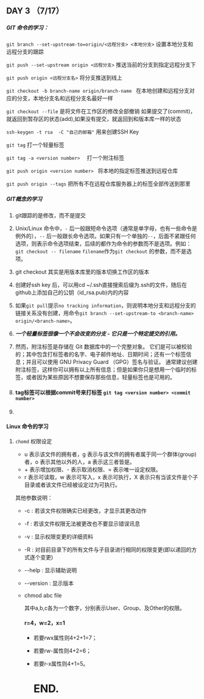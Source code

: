 ## DAY 3 （7/17）

##### GIT 命令的学习：

`git branch --set-upstream-to=origin/<远程分支> <本地分支>`  设置本地分支和远程分支的跟踪 

`git push --set-upstream origin <远程分支>` 推送当前的分支到指定远程分支下 

`git push origin <远程分支名>` 将分支推送到线上 

`git checkout -b branch-name origin/branch-name `  在本地创建和远程分支对应的分支，本地分支名和远程分支名最好一样

`git checkout --file` 是将文件在工作区的修改全部撤销 如果提交了(commit)，就返回到暂存区的状态(add),如果没有提交，就返回到和版本库一样的状态

`ssh-keygen -t rsa  -C "自己的邮箱"`  用来创建SSH Key

`git tag`  打一个轻量标签 

`git tag -a <version number>  `  打一个附注标签

`git push origin <version number> ` 将本地的指定标签推送到远程仓库

`git push origin --tags` 把所有不在远程仓库服务器上的标签全部传送到那里

##### GIT概念的学习

1. git跟踪的是修改，而不是提交

2. Unix/Linux 命令中，`-` 后一般跟短命令选项（通常是单字母，也有一些命令是例外的），`--` 后一般跟长命令选项。如果只有一个单独的`--`，后面不紧跟任何选项，则表示命令选项结束，后续的都作为命令的参数而不是选项。例如：`git checkout -- filename` `filename`作为`git checkout` 的参数，而不是选项。

3. git  checkout 其实是用版本库里的版本切换工作区的版本 

4. 创建好ssh key 后，可以用cd ~/.ssh直接搜索后缀为.ssh的文件，随后在github上添加自己的公钥（id_rsa.pub)内的内容 

5. 如果`git pull`提示`no tracking information`，则说明本地分支和远程分支的链接关系没有创建，用命令`git branch --set-upstream-to <branch-name> origin/<branch-name>`。

6. ***一个轻量标签很像一个不会改变的分支 - 它只是一个特定提交的引用。***

7. 然而，附注标签是存储在 Git 数据库中的一个完整对象。 它们是可以被校验的；其中包含打标签者的名字、电子邮件地址、日期时间；还有一个标签信息；并且可以使用 GNU Privacy Guard （GPG）签名与验证。 通常建议创建附注标签，这样你可以拥有以上所有信息；但是如果你只是想用一个临时的标签，或者因为某些原因不想要保存那些信息，轻量标签也是可用的。

8.  #### tag标签可以根据commit号来打标签  `git tag <version number> <commit number> `

9. 

   #### Linux 命令的学习

   1. `chomd` 权限设定

      * u 表示该文件的拥有者，g 表示与该文件的拥有者属于同一个群体(group)者，o 表示其他以外的人，a 表示这三者皆是。
      * \+ 表示增加权限、- 表示取消权限、= 表示唯一设定权限。
      * r 表示可读取，w 表示可写入，x 表示可执行，X 表示只有当该文件是个子目录或者该文件已经被设定过为可执行。

      其他参数说明：

      - -c : 若该文件权限确实已经更改，才显示其更改动作
      - -f : 若该文件权限无法被更改也不要显示错误讯息
      - -v : 显示权限变更的详细资料
      - -R : 对目前目录下的所有文件与子目录进行相同的权限变更(即以递回的方式逐个变更)
      - --help : 显示辅助说明
      - --version : 显示版本

      - chmod abc file

        其中a,b,c各为一个数字，分别表示User、Group、及Other的权限。

        #### r=4，w=2，x=1

        - 若要rwx属性则4+2+1=7；

        - 若要rw-属性则4+2=6；

        - 若要r-x属性则4+1=5。

          # 																END.

      

   

   



